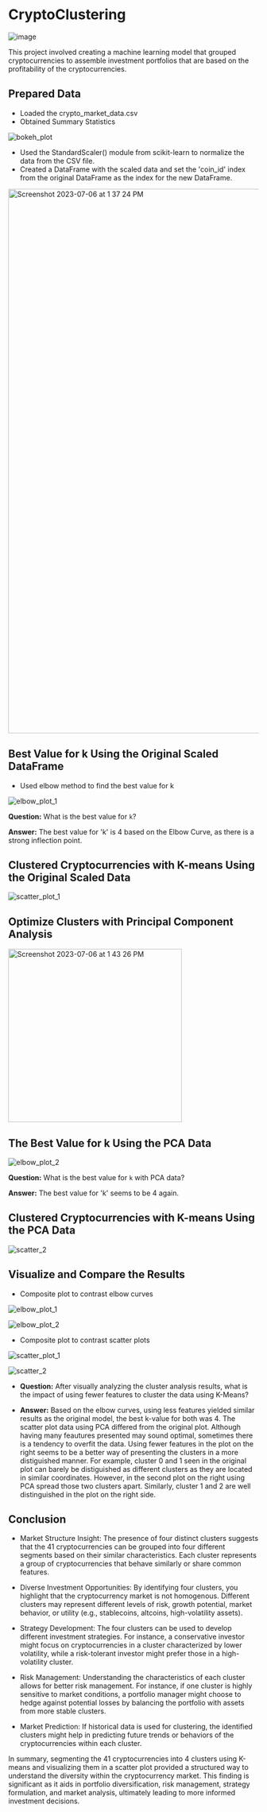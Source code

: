 # CryptoClustering
[
](https://www.google.com/url?sa=i&url=https%3A%2F%2Fwww.arabnews.com%2Fnode%2F2074441%2Fbusiness-economy&psig=AOvVaw0bv4QwmCclxqZHwds1n8So&ust=1723001886412000&source=images&cd=vfe&opi=89978449&ved=0CA8QjRxqFwoTCNCurra434cDFQAAAAAdAAAAABAE)![image](https://github.com/user-attachments/assets/7d04bfd8-ba38-4a1b-8bc4-6933c8eaafec)

This project involved creating a machine learning model that grouped cryptocurrencies to assemble investment portfolios that are based on the profitability of the cryptocurrencies. 

## Prepared Data 
* Loaded the crypto_market_data.csv
* Obtained Summary Statistics

![bokeh_plot](https://github.com/svafaeva93/CryptoClustering/assets/124627601/cf7e97a2-c570-4993-ab13-92f88d87437c)

* Used the StandardScaler() module from scikit-learn to normalize the data from the CSV file.
* Created a DataFrame with the scaled data and set the 'coin_id' index from the original DataFrame as the index for the new DataFrame.

<img width="1096" alt="Screenshot 2023-07-06 at 1 37 24 PM" src="https://github.com/svafaeva93/CryptoClustering/assets/124627601/9f43c9b0-d858-4db2-8371-b85b4db88da0">

## Best Value for k Using the Original Scaled DataFrame
* Used elbow method to find the best value for k
  
![elbow_plot_1](https://github.com/svafaeva93/CryptoClustering/assets/124627601/d90399fd-c02d-4056-a896-34a378252ab1)

**Question:** What is the best value for `k`?

**Answer:** The best value for 'k' is 4 based on the Elbow Curve, as there is a strong inflection point. 

## Clustered Cryptocurrencies with K-means Using the Original Scaled Data

![scatter_plot_1](https://github.com/svafaeva93/CryptoClustering/assets/124627601/bc2129ed-b12b-4ae0-a7bf-1b95eaf8b647)

## Optimize Clusters with Principal Component Analysis

<img width="349" alt="Screenshot 2023-07-06 at 1 43 26 PM" src="https://github.com/svafaeva93/CryptoClustering/assets/124627601/05de48a2-5e20-4797-8e53-196964091d3b">

## The Best Value for k Using the PCA Data

![elbow_plot_2](https://github.com/svafaeva93/CryptoClustering/assets/124627601/a823266d-f244-42c3-8fda-c8a15354357b)

**Question:** What is the best value for `k` with PCA data?

**Answer:** The best value for 'k' seems to be 4 again. 

## Clustered Cryptocurrencies with K-means Using the PCA Data

![scatter_2](https://github.com/svafaeva93/CryptoClustering/assets/124627601/18e218ef-7ec3-4627-9b4f-5eaa61091956)

## Visualize and Compare the Results

* Composite plot to contrast elbow curves
  
![elbow_plot_1](https://github.com/svafaeva93/CryptoClustering/assets/124627601/45782e17-02ca-439d-8981-b2d6ac89c25f)

![elbow_plot_2](https://github.com/svafaeva93/CryptoClustering/assets/124627601/f62a736a-343a-4e83-80db-bbc64a485fc6)

* Composite plot to contrast scatter plots


![scatter_plot_1](https://github.com/svafaeva93/CryptoClustering/assets/124627601/b1b3fa61-61b6-49c1-9c56-478b99c75d38)

![scatter_2](https://github.com/svafaeva93/CryptoClustering/assets/124627601/4d798dc9-f677-439c-9d7c-029d2f54ea81)

  * **Question:** After visually analyzing the cluster analysis results, what is the impact of using fewer features to cluster the data using K-Means?

  * **Answer:** Based on the elbow curves, using less features yielded similar results as the original model, the best k-value for both was 4. The scatter plot data using PCA differed from the original plot. Although having many feautures presented may sound optimal, sometimes there is a tendency to overfit the data. Using fewer features in the plot on the right seems to be a better way of presenting the clusters in a more distiguished manner. For example, cluster 0 and 1 seen in the original plot can barely be distiguished as different clusters as they are located in similar coordinates. However, in the second plot on the right using PCA spread those two clusters apart.  Similarly, cluster 1 and 2 are well distinguished in the plot on the right side.

## Conclusion 

- Market Structure Insight: The presence of four distinct clusters suggests that the 41 cryptocurrencies can be grouped into four different segments based on their similar characteristics. Each cluster represents a group of cryptocurrencies that behave similarly or share common features.

- Diverse Investment Opportunities: By identifying four clusters, you highlight that the cryptocurrency market is not homogenous. Different clusters may represent different levels of risk, growth potential, market behavior, or utility (e.g., stablecoins, altcoins, high-volatility assets).

- Strategy Development: The four clusters can be used to develop different investment strategies. For instance, a conservative investor might focus on cryptocurrencies in a cluster characterized by lower volatility, while a risk-tolerant investor might prefer those in a high-volatility cluster.

- Risk Management: Understanding the characteristics of each cluster allows for better risk management. For instance, if one cluster is highly sensitive to market conditions, a portfolio manager might choose to hedge against potential losses by balancing the portfolio with assets from more stable clusters.

- Market Prediction: If historical data is used for clustering, the identified clusters might help in predicting future trends or behaviors of the cryptocurrencies within each cluster.

In summary, segmenting the 41 cryptocurrencies into 4 clusters using K-means and visualizing them in a scatter plot provided a structured way to understand the diversity within the cryptocurrency market. This finding is significant as it aids in portfolio diversification, risk management, strategy formulation, and market analysis, ultimately leading to more informed investment decisions.












 
